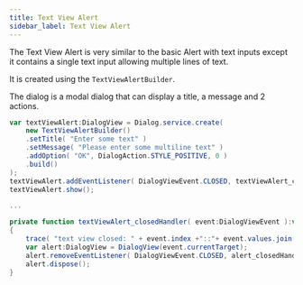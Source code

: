 ```yaml
---
title: Text View Alert
sidebar_label: Text View Alert
---
```


The Text View Alert is very similar to the basic Alert with text inputs except it contains 
a single text input allowing multiple lines of text. 

It is created using the `TextViewAlertBuilder`.

The dialog is a modal dialog that can display a title, a message and 2 actions.

```actionscript
var textViewAlert:DialogView = Dialog.service.create( 
	new TextViewAlertBuilder()
	.setTitle( "Enter some text" )
	.setMessage( "Please enter some multiline text" )
	.addOption( "OK", DialogAction.STYLE_POSITIVE, 0 )
	.build()
);
textViewAlert.addEventListener( DialogViewEvent.CLOSED, textViewAlert_closedHandler );
textViewAlert.show();

...

private function textViewAlert_closedHandler( event:DialogViewEvent ):void
{
	trace( "text view closed: " + event.index +"::"+ event.values.join(",") );
	var alert:DialogView = DialogView(event.currentTarget);
	alert.removeEventListener( DialogViewEvent.CLOSED, alert_closedHandler );
	alert.dispose();
}
```
